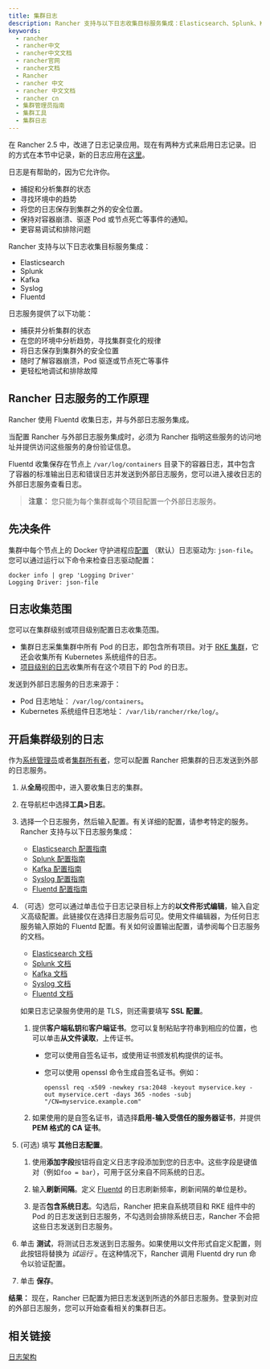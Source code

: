 ```yaml
---
title: 集群日志
description: Rancher 支持与以下日志收集目标服务集成：Elasticsearch、Splunk、Kafka、Syslog、Fluentd。日志服务提供了以下功能：捕获并分析集群的状态、在您的环境中分析趋势，寻找集群变化的规律、将日志保存到集群外的安全位置、随时了解容器崩溃，Pod 驱逐或节点死亡等事件、更轻松地调试和排除故障。
keywords:
  - rancher
  - rancher中文
  - rancher中文文档
  - rancher官网
  - rancher文档
  - Rancher
  - rancher 中文
  - rancher 中文文档
  - rancher cn
  - 集群管理员指南
  - 集群工具
  - 集群日志
---
```


在 Rancher 2.5 中，改进了日志记录应用。现在有两种方式来启用日志记录。旧的方式在本节中记录，新的日志应用在[这里](/docs/rancher2/logging/2.5/_index)。

日志是有帮助的，因为它允许你。

- 捕捉和分析集群的状态
- 寻找环境中的趋势
- 将您的日志保存到集群之外的安全位置。
- 保持对容器崩溃、驱逐 Pod 或节点死亡等事件的通知。
- 更容易调试和排除问题

Rancher 支持与以下日志收集目标服务集成：

- Elasticsearch
- Splunk
- Kafka
- Syslog
- Fluentd

日志服务提供了以下功能：

- 捕获并分析集群的状态
- 在您的环境中分析趋势，寻找集群变化的规律
- 将日志保存到集群外的安全位置
- 随时了解容器崩溃，Pod 驱逐或节点死亡等事件
- 更轻松地调试和排除故障

## Rancher 日志服务的工作原理

Rancher 使用 Fluentd 收集日志，并与外部日志服务集成。

当配置 Rancher 与外部日志服务集成时，必须为 Rancher 指明这些服务的访问地址并提供访问这些服务的身份验证信息。

Fluentd 收集保存在节点上 `/var/log/containers` 目录下的容器日志，其中包含了容器的标准输出日志和错误日志并发送到外部日志服务，您可以进入接收日志的外部日志服务查看日志。

> **注意：** 您只能为每个集群或每个项目配置一个外部日志服务。

## 先决条件

集群中每个节点上的 Docker 守护进程应[配置](https://docs.docker.com/config/containers/logging/configure/) （默认）日志驱动为: `json-file`。您可以通过运行以下命令来检查日志驱动配置：

```shell
docker info | grep 'Logging Driver'
Logging Driver: json-file
```

## 日志收集范围

您可以在集群级别或项目级别配置日志收集范围。

- 集群日志采集集群中所有 Pod 的日志，即包含所有项目。对于 [RKE 集群](/docs/rancher2/cluster-provisioning/rke-clusters/_index)，它还会收集所有 Kubernetes 系统组件的日志。
- [项目级别的日志](/docs/rancher2/project-admin/tools/logging/_index)收集所有在这个项目下的 Pod 的日志。

发送到外部日志服务的日志来源于：

- Pod 日志地址： `/var/log/containers`。
- Kubernetes 系统组件日志地址： `/var/lib/rancher/rke/log/`。

## 开启集群级别的日志

作为[系统管理员](/docs/rancher2/admin-settings/rbac/global-permissions/_index)或者[集群所有者](/docs/rancher2/admin-settings/rbac/cluster-project-roles/_index)，您可以配置 Rancher 把集群的日志发送到外部的日志服务。

1. 从**全局**视图中，进入要收集日志的集群。

1. 在导航栏中选择**工具>日志**。

1. 选择一个日志服务，然后输入配置。有关详细的配置，请参考特定的服务。Rancher 支持与以下日志服务集成：

   - [Elasticsearch 配置指南](/docs/rancher2/logging/2.0.x-2.4.x/cluster-logging/elasticsearch/_index)
   - [Splunk 配置指南](/docs/rancher2/logging/2.0.x-2.4.x/cluster-logging/splunk/_index)
   - [Kafka 配置指南](/docs/rancher2/logging/2.0.x-2.4.x/cluster-logging/kafka/_index)
   - [Syslog 配置指南](/docs/rancher2/logging/2.0.x-2.4.x/cluster-logging/syslog/_index)
   - [Fluentd 配置指南](/docs/rancher2/logging/2.0.x-2.4.x/cluster-logging/fluentd/_index)

1. （可选）您可以通过单击位于日志记录目标上方的**以文件形式编辑**，输入自定义高级配置。此链接仅在选择日志服务后可见。使用文件编辑器，为任何日志服务输入原始的 Fluentd 配置。有关如何设置输出配置，请参阅每个日志服务的文档。

   - [Elasticsearch 文档](https://github.com/uken/fluent-plugin-elasticsearch)
   - [Splunk 文档](https://github.com/fluent/fluent-plugin-splunk)
   - [Kafka 文档](https://github.com/fluent/fluent-plugin-kafka)
   - [Syslog 文档](https://github.com/dlackty/fluent-plugin-remote_syslog)
   - [Fluentd 文档](https://docs.fluentd.org/v1.0/articles/out_forward)

   如果日志记录服务使用的是 TLS，则还需要填写 **SSL 配置**。

   1. 提供**客户端私钥**和**客户端证书**。您可以复制粘贴字符串到相应的位置，也可以单击**从文件读取**，上传证书。

      - 您可以使用自签名证书，或使用证书颁发机构提供的证书。

      - 您可以使用 openssl 命令生成自签名证书。例如：

        ```
        openssl req -x509 -newkey rsa:2048 -keyout myservice.key -out myservice.cert -days 365 -nodes -subj "/CN=myservice.example.com"
        ```

   2. 如果使用的是自签名证书，请选择**启用-输入受信任的服务器证书**，并提供 **PEM 格式的 CA 证书**。

1. (可选) 填写 **其他日志配置**。

   1. 使用**添加字段**按钮将自定义日志字段添加到您的日志中。这些字段是键值对（例如`foo = bar`），可用于区分来自不同系统的日志。

   1. 输入**刷新间隔**。定义 [Fluentd](https://www.fluentd.org/) 的日志刷新频率，刷新间隔的单位是秒。

   1. 是否**包含系统日志**。勾选后，Rancher 把来自系统项目和 RKE 组件中的 Pod 的日志发送到日志服务，不勾选则会排除系统日志，Rancher 不会把这些日志发送到日志服务。

1. 单击 **测试**，将测试日志发送到日志服务。如果使用以文件形式自定义配置，则此按钮将替换为 _试运行_ 。在这种情况下，Rancher 调用 Fluentd dry run 命令以验证配置。

1. 单击 **保存**。

**结果：** 现在，Rancher 已配置为把日志发送到所选的外部日志服务。登录到对应的外部日志服务，您可以开始查看相关的集群日志。

## 相关链接

[日志架构](https://kubernetes.io/docs/concepts/cluster-administration/logging/)
